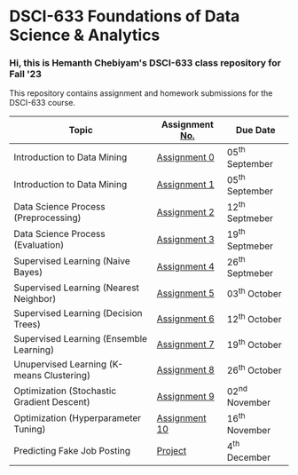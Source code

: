 # DSCI-633 Foundations of Data Science & Analytics

### Hi, this is Hemanth Chebiyam's DSCI-633 class repository for Fall '23
This repository contains assignment and homework submissions for the DSCI-633 course.


 Topic | Assignment <u>No. | Due Date
-------|-------------------|---
Introduction to Data Mining | [Assignment 0](https://github.com/hemanthchebiyam/DSCI-633/blob/main/assignments/assignment0.md) | 05<sup>th</sup> September
Introduction to Data Mining | [Assignment 1](https://github.com/hemanthchebiyam/DSCI-633/blob/main/assignments/assignment1.md) | 05<sup>th</sup> September 
Data Science Process (Preprocessing) | [Assignment 2](https://github.com/hemanthchebiyam/DSCI-633/blob/main/assignments/assignment2.md) | 12<sup>th</sup> Septmeber
Data Science Process (Evaluation) | [Assignment 3](https://github.com/hemanthchebiyam/DSCI-633/blob/main/assignments/assignment3.md) | 19<sup>th</sup> Septmeber
Supervised Learning (Naive Bayes) | [Assignment 4](https://github.com/hemanthchebiyam/DSCI-633/blob/main/assignments/assignment4.md) | 26<sup>th</sup> Septmeber
Supervised Learning (Nearest Neighbor) | [Assignment 5](https://github.com/hemanthchebiyam/DSCI-633/blob/main/assignments/assignment5.md) | 03<sup>th</sup> October
Supervised Learning (Decision Trees) | [Assignment 6](https://github.com/hemanthchebiyam/DSCI-633/blob/main/assignments/assignment6.md) | 12<sup>th</sup> October
Supervised Learning (Ensemble Learning) | [Assignment 7](https://github.com/hemanthchebiyam/DSCI-633/blob/main/assignments/assignment7.md) | 19<sup>th</sup> October
Unupervised Learning (K-means Clustering) | [Assignment 8](https://github.com/hemanthchebiyam/DSCI-633/blob/main/assignments/assignment8.md) | 26<sup>th</sup> October
Optimization (Stochastic Gradient Descent) | [Assignment 9](https://github.com/hemanthchebiyam/DSCI-633/blob/main/assignments/assignment9.md) | 02<sup>nd</sup> November
Optimization (Hyperparameter Tuning) | [Assignment 10](https://github.com/hemanthchebiyam/DSCI-633/blob/main/assignments/assignment10.md) | 16<sup>th</sup> November
Predicting Fake Job Posting | [Project](https://github.com/hemanthchebiyam/DSCI-633/blob/main/assignments/project.md) | 4<sup>th</sup> December
